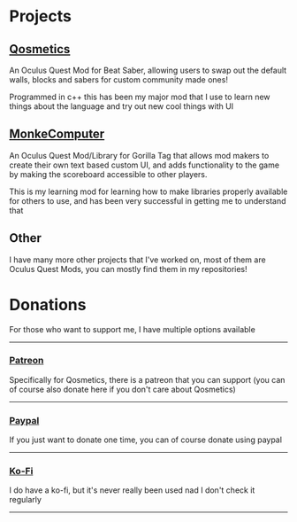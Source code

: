 # Projects

## [Qosmetics](https://github.com/RedBrumbler/Qosmetics)
An Oculus Quest Mod for Beat Saber, allowing users to swap out the default walls, blocks and sabers for custom community made ones!

Programmed in c++ this has been my major mod that I use to learn new things about the language and try out new cool things with UI

## [MonkeComputer](https://github.com/RedBrumbler/MonkeComputer)
An Oculus Quest Mod/Library for Gorilla Tag that allows mod makers to create their own text based custom UI, and adds functionality to the game by making the scoreboard accessible to other players.

This is my learning mod for learning how to make libraries properly available for others to use, and has been very successful in getting me to understand that

## Other
I have many more other projects that I've worked on, most of them are Oculus Quest Mods, you can mostly find them in my repositories!

# Donations

For those who want to support me, I have multiple options available

-----

### [Patreon](https://www.patreon.com/Qosmetics)
Specifically for Qosmetics, there is a patreon that you can support (you can of course also donate here if you don't care about Qosmetics)

-----

### [Paypal](https://www.paypal.com/paypalme/RedBrumblerOfficial)
If you just want to donate one time, you can of course donate using paypal

-----

### [Ko-Fi](https://ko-fi.com/redbrumbler)
I do have a ko-fi, but it's never really been used nad I don't check it regularly

-----
<!--
**RedBrumbler/RedBrumbler** is a ✨ _special_ ✨ repository because its `README.md` (this file) appears on your GitHub profile.

Here are some ideas to get you started:

- 🔭 I’m currently working on ...
- 🌱 I’m currently learning ...
- 👯 I’m looking to collaborate on ...
- 🤔 I’m looking for help with ...
- 💬 Ask me about ...
- 📫 How to reach me: ...
- 😄 Pronouns: ...
- ⚡ Fun fact: ...
-->
